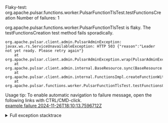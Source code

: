         
Flaky-test: org.apache.pulsar.functions.worker.PulsarFunctionTlsTest.testFunctionsCreation
Number of failures: 1

org.apache.pulsar.functions.worker.PulsarFunctionTlsTest is flaky. The testFunctionsCreation test method fails sporadically.

```
org.apache.pulsar.client.admin.PulsarAdminException: javax.ws.rs.ServiceUnavailableException: HTTP 503 {"reason":"Leader not yet ready. Please retry again"}
	at org.apache.pulsar.client.admin.PulsarAdminException.wrap(PulsarAdminException.java:252)
	at org.apache.pulsar.client.admin.internal.BaseResource.sync(BaseResource.java:352)
	at org.apache.pulsar.client.admin.internal.FunctionsImpl.createFunctionWithUrl(FunctionsImpl.java:199)
	at org.apache.pulsar.functions.worker.PulsarFunctionTlsTest.testFunctionsCreation(PulsarFunctionTlsTest.java:274)
```

Usage tip: To enable automatic navigation to failure message, open the following links with CTRL/CMD-click.  
[example failure 2024-11-26T18:10:13.7596712Z](https://github.com/apache/pulsar/actions/runs/12023175603/job/33557643994#step:10:870)  


<details>
<summary>Full exception stacktrace</summary>
<code><pre>
org.apache.pulsar.client.admin.PulsarAdminException: javax.ws.rs.ServiceUnavailableException: HTTP 503 {"reason":"Leader not yet ready. Please retry again"}
	at org.apache.pulsar.client.admin.PulsarAdminException.wrap(PulsarAdminException.java:252)
	at org.apache.pulsar.client.admin.internal.BaseResource.sync(BaseResource.java:352)
	at org.apache.pulsar.client.admin.internal.FunctionsImpl.createFunctionWithUrl(FunctionsImpl.java:199)
	at org.apache.pulsar.functions.worker.PulsarFunctionTlsTest.testFunctionsCreation(PulsarFunctionTlsTest.java:274)
	at java.base/jdk.internal.reflect.DirectMethodHandleAccessor.invoke(DirectMethodHandleAccessor.java:103)
	at java.base/java.lang.reflect.Method.invoke(Method.java:580)
	at org.testng.internal.invokers.MethodInvocationHelper.invokeMethod(MethodInvocationHelper.java:139)
	at org.testng.internal.invokers.InvokeMethodRunnable.runOne(InvokeMethodRunnable.java:47)
	at org.testng.internal.invokers.InvokeMethodRunnable.call(InvokeMethodRunnable.java:76)
	at org.testng.internal.invokers.InvokeMethodRunnable.call(InvokeMethodRunnable.java:11)
	at java.base/java.util.concurrent.FutureTask.run(FutureTask.java:317)
	at java.base/java.util.concurrent.ThreadPoolExecutor.runWorker(ThreadPoolExecutor.java:1144)
	at java.base/java.util.concurrent.ThreadPoolExecutor$Worker.run(ThreadPoolExecutor.java:642)
	at java.base/java.lang.Thread.run(Thread.java:1583)
	Suppressed: org.apache.pulsar.client.admin.PulsarAdminException: javax.ws.rs.ServiceUnavailableException: HTTP 503 {"reason":"Leader not yet ready. Please retry again"}
		at org.apache.pulsar.client.admin.internal.BaseResource.getApiException(BaseResource.java:264)
		at org.apache.pulsar.client.admin.internal.BaseResource$2.failed(BaseResource.java:168)
		at org.glassfish.jersey.client.JerseyInvocation$1.failed(JerseyInvocation.java:898)
		at org.glassfish.jersey.client.JerseyInvocation$1.completed(JerseyInvocation.java:879)
		at org.glassfish.jersey.client.ClientRuntime.processResponse(ClientRuntime.java:232)
		at org.glassfish.jersey.client.ClientRuntime.access$200(ClientRuntime.java:62)
		at org.glassfish.jersey.client.ClientRuntime$2.lambda$response$0(ClientRuntime.java:176)
		at org.glassfish.jersey.internal.Errors$1.call(Errors.java:248)
		at org.glassfish.jersey.internal.Errors$1.call(Errors.java:244)
		at org.glassfish.jersey.internal.Errors.process(Errors.java:292)
		at org.glassfish.jersey.internal.Errors.process(Errors.java:274)
		at org.glassfish.jersey.internal.Errors.process(Errors.java:244)
		at org.glassfish.jersey.process.internal.RequestScope.runInScope(RequestScope.java:288)
		at org.glassfish.jersey.client.ClientRuntime$2.response(ClientRuntime.java:176)
		at org.apache.pulsar.client.admin.internal.http.AsyncHttpConnector.lambda$apply$1(AsyncHttpConnector.java:276)
		at java.base/java.util.concurrent.CompletableFuture.uniWhenComplete(CompletableFuture.java:863)
		at java.base/java.util.concurrent.CompletableFuture$UniWhenComplete.tryFire(CompletableFuture.java:841)
		at java.base/java.util.concurrent.CompletableFuture.postComplete(CompletableFuture.java:510)
		at java.base/java.util.concurrent.CompletableFuture.complete(CompletableFuture.java:2179)
		at org.apache.pulsar.client.admin.internal.http.AsyncHttpConnector.lambda$retryOperation$4(AsyncHttpConnector.java:335)
		at java.base/java.util.concurrent.CompletableFuture.uniWhenComplete(CompletableFuture.java:863)
		at java.base/java.util.concurrent.CompletableFuture$UniWhenComplete.tryFire(CompletableFuture.java:841)
		at java.base/java.util.concurrent.CompletableFuture.postComplete(CompletableFuture.java:510)
		at java.base/java.util.concurrent.CompletableFuture.cancel(CompletableFuture.java:2512)
		at org.apache.pulsar.client.admin.internal.http.AsyncHttpConnector.lambda$executeRequest$10(AsyncHttpConnector.java:404)
		at java.base/java.util.concurrent.CompletableFuture.uniWhenComplete(CompletableFuture.java:863)
		at java.base/java.util.concurrent.CompletableFuture$UniWhenComplete.tryFire(CompletableFuture.java:841)
		at java.base/java.util.concurrent.CompletableFuture.postComplete(CompletableFuture.java:510)
		at java.base/java.util.concurrent.CompletableFuture.complete(CompletableFuture.java:2179)
		at com.spotify.futures.ConcurrencyReducer.lambda$invoke$0(ConcurrencyReducer.java:173)
		at java.base/java.util.concurrent.CompletableFuture.uniWhenComplete(CompletableFuture.java:863)
		at java.base/java.util.concurrent.CompletableFuture$UniWhenComplete.tryFire(CompletableFuture.java:841)
		at java.base/java.util.concurrent.CompletableFuture.postComplete(CompletableFuture.java:510)
		at java.base/java.util.concurrent.CompletableFuture.complete(CompletableFuture.java:2179)
		at org.asynchttpclient.netty.NettyResponseFuture.loadContent(NettyResponseFuture.java:222)
		at org.asynchttpclient.netty.NettyResponseFuture.done(NettyResponseFuture.java:257)
		at org.asynchttpclient.netty.handler.AsyncHttpClientHandler.finishUpdate(AsyncHttpClientHandler.java:241)
		at org.asynchttpclient.netty.handler.HttpHandler.handleChunk(HttpHandler.java:114)
		at org.asynchttpclient.netty.handler.HttpHandler.handleRead(HttpHandler.java:143)
		at org.asynchttpclient.netty.handler.AsyncHttpClientHandler.channelRead(AsyncHttpClientHandler.java:78)
		at io.netty.channel.AbstractChannelHandlerContext.invokeChannelRead(AbstractChannelHandlerContext.java:444)
		at io.netty.channel.AbstractChannelHandlerContext.invokeChannelRead(AbstractChannelHandlerContext.java:420)
		at io.netty.channel.AbstractChannelHandlerContext.fireChannelRead(AbstractChannelHandlerContext.java:412)
		at io.netty.handler.codec.MessageToMessageDecoder.channelRead(MessageToMessageDecoder.java:107)
		at io.netty.channel.AbstractChannelHandlerContext.invokeChannelRead(AbstractChannelHandlerContext.java:444)
		at io.netty.channel.AbstractChannelHandlerContext.invokeChannelRead(AbstractChannelHandlerContext.java:420)
		at io.netty.channel.AbstractChannelHandlerContext.fireChannelRead(AbstractChannelHandlerContext.java:412)
		at io.netty.channel.CombinedChannelDuplexHandler$DelegatingChannelHandlerContext.fireChannelRead(CombinedChannelDuplexHandler.java:436)
		at io.netty.handler.codec.ByteToMessageDecoder.fireChannelRead(ByteToMessageDecoder.java:346)
		at io.netty.handler.codec.ByteToMessageDecoder.channelRead(ByteToMessageDecoder.java:318)
		at io.netty.channel.CombinedChannelDuplexHandler.channelRead(CombinedChannelDuplexHandler.java:251)
		at io.netty.channel.AbstractChannelHandlerContext.invokeChannelRead(AbstractChannelHandlerContext.java:442)
		at io.netty.channel.AbstractChannelHandlerContext.invokeChannelRead(AbstractChannelHandlerContext.java:420)
		at io.netty.channel.AbstractChannelHandlerContext.fireChannelRead(AbstractChannelHandlerContext.java:412)
		at io.netty.handler.ssl.SslHandler.unwrap(SslHandler.java:1503)
		at io.netty.handler.ssl.SslHandler.decodeJdkCompatible(SslHandler.java:1366)
		at io.netty.handler.ssl.SslHandler.decode(SslHandler.java:1415)
		at io.netty.handler.codec.ByteToMessageDecoder.decodeRemovalReentryProtection(ByteToMessageDecoder.java:530)
		at io.netty.handler.codec.ByteToMessageDecoder.callDecode(ByteToMessageDecoder.java:469)
		at io.netty.handler.codec.ByteToMessageDecoder.channelRead(ByteToMessageDecoder.java:290)
		at io.netty.channel.AbstractChannelHandlerContext.invokeChannelRead(AbstractChannelHandlerContext.java:444)
		at io.netty.channel.AbstractChannelHandlerContext.invokeChannelRead(AbstractChannelHandlerContext.java:420)
		at io.netty.channel.AbstractChannelHandlerContext.fireChannelRead(AbstractChannelHandlerContext.java:412)
		at io.netty.channel.DefaultChannelPipeline$HeadContext.channelRead(DefaultChannelPipeline.java:1357)
		at io.netty.channel.AbstractChannelHandlerContext.invokeChannelRead(AbstractChannelHandlerContext.java:440)
		at io.netty.channel.AbstractChannelHandlerContext.invokeChannelRead(AbstractChannelHandlerContext.java:420)
		at io.netty.channel.DefaultChannelPipeline.fireChannelRead(DefaultChannelPipeline.java:868)
		at io.netty.channel.nio.AbstractNioByteChannel$NioByteUnsafe.read(AbstractNioByteChannel.java:166)
		at io.netty.channel.nio.NioEventLoop.processSelectedKey(NioEventLoop.java:788)
		at io.netty.channel.nio.NioEventLoop.processSelectedKeysOptimized(NioEventLoop.java:724)
		at io.netty.channel.nio.NioEventLoop.processSelectedKeys(NioEventLoop.java:650)
		at io.netty.channel.nio.NioEventLoop.run(NioEventLoop.java:562)
		at io.netty.util.concurrent.SingleThreadEventExecutor$4.run(SingleThreadEventExecutor.java:997)
		at io.netty.util.internal.ThreadExecutorMap$2.run(ThreadExecutorMap.java:74)
		at io.netty.util.concurrent.FastThreadLocalRunnable.run(FastThreadLocalRunnable.java:30)
		... 1 more
	Caused by: javax.ws.rs.ServiceUnavailableException: HTTP 503 {"reason":"Leader not yet ready. Please retry again"}
		at org.glassfish.jersey.client.JerseyInvocation.convertToException(JerseyInvocation.java:980)
		at org.glassfish.jersey.client.JerseyInvocation.access$700(JerseyInvocation.java:82)
		... 73 more
Caused by: [CIRCULAR REFERENCE: javax.ws.rs.ServiceUnavailableException: HTTP 503 {"reason":"Leader not yet ready. Please retry again"}]

</pre></code>
</details>

